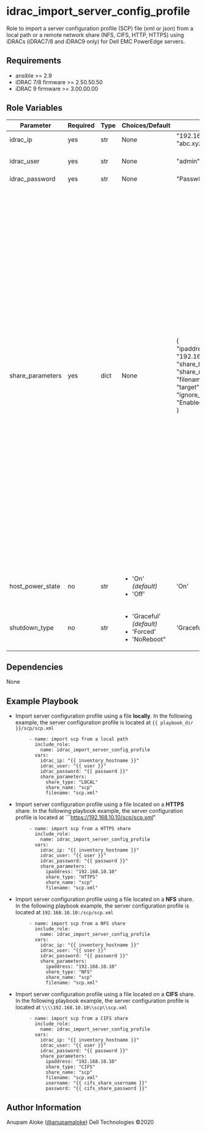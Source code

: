 idrac_import_server_config_profile
=========

Role to import a server configuration profile (SCP) file (xml or json) from a local path or a remote network share (NFS, CIFS, HTTP, HTTPS) using iDRACs (iDRAC7/8 and iDRAC9 only) for Dell EMC PowerEdge servers.

Requirements
------------
- ansible >= 2.9
- iDRAC 7/8 firmware >= 2.50.50.50
- iDRAC 9 firmware >= 3.00.00.00

Role Variables
--------------

| Parameter | Required | Type | Choices/Default | Example | Description |
|-----------|----------|------|-----------------|---------|-------------|
| idrac_ip  | yes | str | None | "192.168.10.10"<br/>"abc.xyz.com" | IP address or hostname of iDRAC |
| idrac_user | yes | str | None | "admin" | iDRAC user with privileges to import the server configuration profile |
| idrac_password | yes | str | None | "Passw0rd" | iDRAC user password |
| share_parameters | yes | dict | None | {</br>  "ipaddress": "192.168.20.20",</br>  "share_type": "HTTPS",</br>  "share_name": "scp",</br>  "filename": "scp.xml",</br>  "target": "ALL",</br>  "ignore_certificate_warning": "Enabled"</br>} | Share parameters:</br><ul><li>*ipaddress*:<ul><li>Required: no</li><li>Description: IP address of network share (for CIFS, NFS, HTTP and HTTPS only)</li></ul></li><li>*share_name*:<ul><li>Required: no</li><li>Description: network share name</li></ul></li><li>*share_type*:<ul><li>Required: yes</li><li>Choice: [LOCAL, CIFS, NFS, HTTP, HTTPS]</li></ul></li><li>*filename*:<ul><li>Required: yes</li><li>Description: File name for the SCP</li></ul></li><li>*username*:<ul><li>Required: no</li><li>Description: User name to log on to the share (for CIFS share only)</li></ul></li><li>*password*:<ul><li>Required: no</li><li>Description: Password to log on to the share (for CIFS share only)</li></ul></li><li>*workgroup*:<ul><li>Required: no</li><li>Description: Workgroup name to log on to the share</li></ul></li><li>*target*:<ul><li>Required: no</li><li>Description: SCP target components</li><li>Choices: ['ALL', 'IDRAC', 'BIOS', 'NIC', 'RAID']. Default is 'ALL'</li></ul></li><li>*ignore_certificate_warning*:<ul><li>Required: no</li><li>Description: ignore certificate warning</li><li>Choice: ['Enabled', 'Disabled']. Default is 'Enabled'</li></ul></li></ul> |
| host_power_state | no | str  | <ul><li>'On' *(default)*</li><li>'Off'</li> | 'On' | Host power state after import of server configuration profile |
| shutdown_type | no | str  | <ul><li>'Graceful' *(default)*</li><li>'Forced'</li><li>'NoReboot"</li></ul> | 'Graceful' | Server shutdown type |


Dependencies
------------

None

Example Playbook
----------------

* Import server configuration profile using a file **locally**. In the following example, the server configuration profile is located at ```{{ playbook_dir }}/scp/scp.xml```

  ```
       - name: import scp from a local path
         include_role:
           name: idrac_import_server_config_profile
         vars:
           idrac_ip: "{{ inventory_hostname }}"
           idrac_user: "{{ user }}"
           idrac_password: "{{ password }}"
           share_parameters:
             share_type: "LOCAL"
             share_name: "scp"
             filename: "scp.xml"
  ```

* Import server configuration profile using a file located on a **HTTPS** share. In the following playbook example, the server configuration profile is located at ```https://192.168.10.10/scp/scp.xml"

  ```
       - name: import scp from a HTTPS share
         include_role:
           name: idrac_import_server_config_profile
         vars:
           idrac_ip: "{{ inventory_hostname }}"
           idrac_user: "{{ user }}"
           idrac_password: "{{ password }}"
           share_parameters:
             ipaddress: "192.168.10.10"
             share_type: "HTTPS"
             share_name: "scp"
             filename: "scp.xml"
  ```

* Import server configuration profile using a file located on a **NFS** share. In the following playbook example, the server configuration profile is located at ```192.168.10.10:/scp/scp.xml```

  ```
       - name: import scp from a NFS share
         include_role:
           name: idrac_import_server_config_profile
         vars:
           idrac_ip: "{{ inventory_hostname }}"
           idrac_user: "{{ user }}"
           idrac_password: "{{ password }}"
           share_parameters:
             ipaddress: "192.168.10.10"
             share_type: "NFS"
             share_name: "scp"
             filename: "scp.xml"
  ```

* Import server configuration profile using a file located on a **CIFS** share. In the following playbook example, the server configuration profile is located at ```\\\\192.168.10.10\\scp\\scp.xml```

  ```
       - name: import scp from a CIFS share
         include_role:
           name: idrac_import_server_config_profile
         vars:
           idrac_ip: "{{ inventory_hostname }}"
           idrac_user: "{{ user }}"
           idrac_password: "{{ password }}"
           share_parameters:
             ipaddress: "192.168.10.10"
             share_type: "CIFS"
             share_name: "scp"
             filename: "scp.xml"
             username: "{{ cifs_share_username }}"
             password: "{{ cifs_share_password }}"
  ```

Author Information
------------------

Anupam Aloke ([@anupamaloke](https://github.com/anupamaloke))
Dell Technologies &copy;2020

